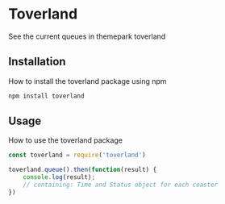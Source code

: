 # Toverland

See the current queues
in themepark toverland

## Installation

How to install the toverland package using npm

```bash
npm install toverland
```

## Usage

How to use the toverland package

```javascript
const toverland = require('toverland')
```
```javascript
toverland.queue().then(function(result) {
    console.log(result);
	// containing: Time and Status object for each coaster
})
```
